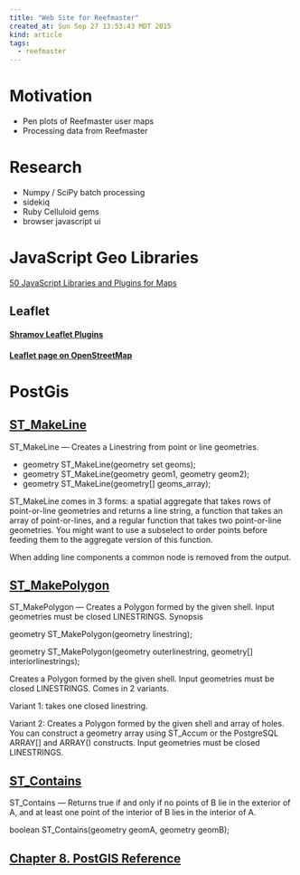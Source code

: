 ```yaml
---
title: "Web Site for Reefmaster"
created_at: Sun Sep 27 13:53:43 MDT 2015
kind: article
tags:
  - reefmaster
---
```


# Motivation

* Pen plots of Reefmaster user maps
* Processing data from Reefmaster

# Research

* Numpy / SciPy batch processing
* sidekiq
* Ruby Celluloid gems
* browser javascript ui

# JavaScript Geo Libraries

<a href="http://techslides.com/50-javascript-libraries-and-plugins-for-maps" target="_blank">50 JavaScript Libraries and Plugins for Maps</a>

## Leaflet

#### <a href="https://github.com/shramov/leaflet-plugins" target="_blank">Shramov Leaflet Plugins</a>

#### <a href="http://wiki.openstreetmap.org/wiki/Leaflet" target="_blank">Leaflet page on OpenStreetMap</a>

# PostGis

## <a href="http://postgis.net/docs/ST_MakeLine.html" target="_blank">ST_MakeLine</a>

ST_MakeLine — Creates a Linestring from point or line geometries.

* geometry ST_MakeLine(geometry set geoms);
* geometry ST_MakeLine(geometry geom1, geometry geom2);
* geometry ST_MakeLine(geometry[] geoms_array);

ST_MakeLine comes in 3 forms: a spatial aggregate that takes rows of
point-or-line geometries and returns a line string, a function that
takes an array of point-or-lines, and a regular function that takes two
point-or-line geometries. You might want to use a subselect to order
points before feeding them to the aggregate version of this function.

When adding line components a common node is removed from the output. 

## <a href="http://postgis.net/docs/ST_MakePolygon.html" target="_blank">ST_MakePolygon</a>

ST_MakePolygon — Creates a Polygon formed by the given shell. Input
geometries must be closed LINESTRINGS.  Synopsis

geometry ST_MakePolygon(geometry linestring);

geometry ST_MakePolygon(geometry outerlinestring, geometry[] interiorlinestrings);

Creates a Polygon formed by the given shell. Input geometries must be
closed LINESTRINGS. Comes in 2 variants.

Variant 1: takes one closed linestring.

Variant 2: Creates a Polygon formed by the given shell and array
of holes. You can construct a geometry array using ST_Accum or the
PostgreSQL ARRAY[] and ARRAY() constructs. Input geometries must be
closed LINESTRINGS.

## <a href="http://postgis.net/docs/ST_Contains.html" target="_blank">ST_Contains</a>

ST_Contains — Returns true if and only if no points of B lie in the
exterior of A, and at least one point of the interior of B lies in the
interior of A.

boolean ST_Contains(geometry geomA, geometry geomB);



## <a href="http://postgis.net/docs/reference.html" target="_blank">Chapter 8. PostGIS Reference</a>





